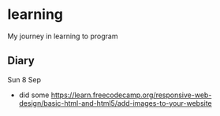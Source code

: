 # learning
My journey in learning to program

## Diary

Sun 8 Sep
- did some https://learn.freecodecamp.org/responsive-web-design/basic-html-and-html5/add-images-to-your-website
